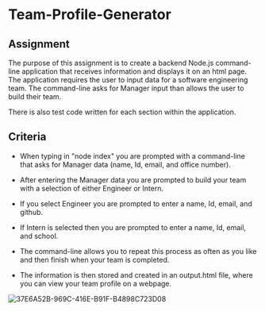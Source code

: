 # Team-Profile-Generator

## Assignment
The purpose of this assignment is to create a backend Node.js command-line application that receives information and displays it on an html page. The application requires the user to input data for a software engineering team. The command-line asks for Manager input than allows the user to build their team. 

There is also test code written for each section within the application.

## Criteria

* When typing in "node index" you are prompted with a command-line that asks for Manager data (name, Id, email, and office number). 

* After entering the Manager data you are prompted to build your team with a selection of either Engineer or Intern. 

* If you select Engineer you are prompted to enter a name, Id, email, and github.

* If Intern is selected then you are prompted to enter a name, Id, email, and school.

* The command-line allows you to repeat this process as often as you like and then finish when your team is completed. 

* The information is then stored and created in an output.html file, where you can view your team profile on a webpage. 

![37E6A52B-969C-416E-B91F-B4898C723D08](https://user-images.githubusercontent.com/94868925/161124509-7d449ef9-c3fc-475b-9826-eba4bdf10e44.png)

